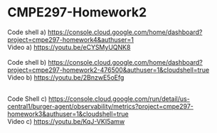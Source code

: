 # CMPE297-Homework2
Code shell a) https://console.cloud.google.com/home/dashboard?project=cmpe297-homework4&authuser=1 <br>
Video a) https://youtu.be/eCYSMyUQNK8 <br><br>
Code shell b) https://console.cloud.google.com/home/dashboard?project=cmpe297-homework2-476500&authuser=1&cloudshell=true <br>
Video b) https://youtu.be/2BnzwE5oEfg <br><br>

Code Shell c) https://console.cloud.google.com/run/detail/us-central1/burger-agent/observability/metrics?project=cmpe297-homework3&authuser=1&cloudshell=true <br>
Video c) https://youtu.be/KqJ-VKI5amw <br>
